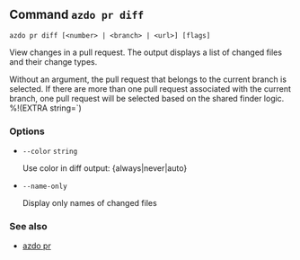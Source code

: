 ## Command `azdo pr diff`

```
azdo pr diff [<number> | <branch> | <url>] [flags]
```

View changes in a pull request.
The output displays a list of changed files and their change types.

Without an argument, the pull request that belongs to the current branch is selected.
If there are more than one pull request associated with the current branch, one pull request will be selected based on the shared finder logic.
%!(EXTRA string=`)

### Options


* `--color` `string`

	Use color in diff output: {always|never|auto}

* `--name-only`

	Display only names of changed files


### See also

* [azdo pr](./azdo_pr.md)
